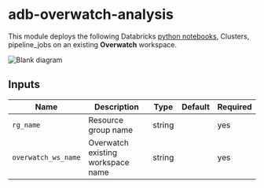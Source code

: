 # adb-overwatch-analysis

This module deploys the following Databricks [python notebooks](./notebooks), Clusters, pipeline_jobs on an existing **Overwatch** workspace.

  ![Blank diagram](https://user-images.githubusercontent.com/103026825/233795155-566a9f1a-5ff2-4bfa-b940-4a4c5b898c6f.png)


## Inputs

| Name           | Description                          | Type   | Default | Required |
|----------------|--------------------------------------|--------|---------|----------|
|`rg_name`|Resource group name|string||yes|
|`overwatch_ws_name`|Overwatch existing workspace name|string||yes|
